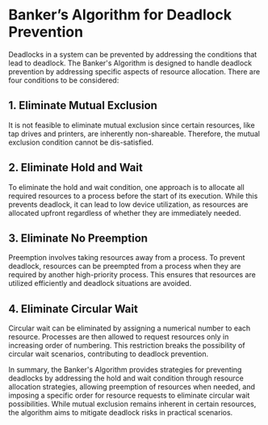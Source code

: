 # Banker’s Algorithm for Deadlock Prevention

Deadlocks in a system can be prevented by addressing the conditions that lead to deadlock. The Banker's Algorithm is designed to handle deadlock prevention by addressing specific aspects of resource allocation. There are four conditions to be considered:

## 1. Eliminate Mutual Exclusion

It is not feasible to eliminate mutual exclusion since certain resources, like tap drives and printers, are inherently non-shareable. Therefore, the mutual exclusion condition cannot be dis-satisfied.

## 2. Eliminate Hold and Wait

To eliminate the hold and wait condition, one approach is to allocate all required resources to a process before the start of its execution. While this prevents deadlock, it can lead to low device utilization, as resources are allocated upfront regardless of whether they are immediately needed.

## 3. Eliminate No Preemption

Preemption involves taking resources away from a process. To prevent deadlock, resources can be preempted from a process when they are required by another high-priority process. This ensures that resources are utilized efficiently and deadlock situations are avoided.

## 4. Eliminate Circular Wait

Circular wait can be eliminated by assigning a numerical number to each resource. Processes are then allowed to request resources only in increasing order of numbering. This restriction breaks the possibility of circular wait scenarios, contributing to deadlock prevention.

In summary, the Banker's Algorithm provides strategies for preventing deadlocks by addressing the hold and wait condition through resource allocation strategies, allowing preemption of resources when needed, and imposing a specific order for resource requests to eliminate circular wait possibilities. While mutual exclusion remains inherent in certain resources, the algorithm aims to mitigate deadlock risks in practical scenarios.
